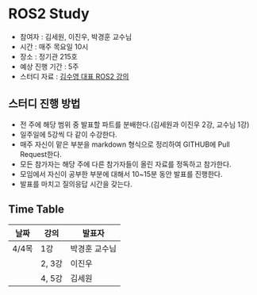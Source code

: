 # ROS2 Study

- 참여자 : 김세원, 이진우, 박경훈 교수님
- 시간 : 매주 목요일 10시
- 장소 : 정기관 215호
- 예상 진행 기간 : 5주
- 스터디 자료 : [김수영 대표 ROS2 강의](https://www.youtube.com/playlist?list=PLieE0qnqO2kTNCznjLX_AaXe2hNJ-IpVQ)

## 스터디 진행 방법

- 전 주에 해당 범위 중 발표할 파트를 분배한다.(김세원과 이진우 2강, 교수님 1강)
- 일주일에 5강씩 다 같이 수강한다.
- 매주 자신이 맡은 부분을 markdown 형식으로 정리하여 GITHUB에 Pull Request한다.
- 모든 참가자는 해당 주에 다른 참가자들이 올린 자료를 정독하고 참가한다.
- 모임에서 자신이 공부한 부분에 대해서 10~15분 동안 발표를 진행한다.
- 발표를 마치고 질의응답 시간을 갖는다.

## Time Table

|날짜|강의|발표자|
|---|---|---|
|4/4목|1강|박경훈 교수님|
||2, 3강|이진우|
||4, 5강|김세원|

